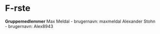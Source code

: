 # F-rste
**Gruppemedlemmer**
Max Meldal - brugernavn: maxmeldal
Alexander Stohn - brugernavn: Alex8943
